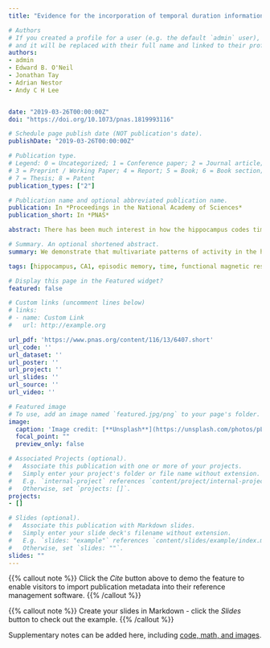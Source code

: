 ```yaml
---
title: "Evidence for the incorporation of temporal duration information in human hippocampal long-term memory sequence representations"

# Authors
# If you created a profile for a user (e.g. the default `admin` user), write the username (folder name) here
# and it will be replaced with their full name and linked to their profile.
authors:
- admin
- Edward B. O'Neil
- Jonathan Tay
- Adrian Nestor
- Andy C H Lee


date: "2019-03-26T00:00:00Z"
doi: "https://doi.org/10.1073/pnas.1819993116"

# Schedule page publish date (NOT publication's date).
publishDate: "2019-03-26T00:00:00Z"

# Publication type.
# Legend: 0 = Uncategorized; 1 = Conference paper; 2 = Journal article;
# 3 = Preprint / Working Paper; 4 = Report; 5 = Book; 6 = Book section;
# 7 = Thesis; 8 = Patent
publication_types: ["2"]

# Publication name and optional abbreviated publication name.
publication: In *Proceedings in the National Academy of Sciences*
publication_short: In *PNAS*

abstract: There has been much interest in how the hippocampus codes time in support of episodic memory. Notably, while rodent hippocampal neurons, including populations in subfield CA1, have been shown to represent the passage of time in the order of seconds between events, there is limited support for a similar mechanism in humans. Specifically, there is no clear evidence that human hippocampal activity during long-term memory processing is sensitive to temporal duration information that spans seconds. To address this gap, we asked participants to first learn short event sequences that varied in image content and interval durations. During fMRI, participants then completed a recognition memory task, as well as a recall phase in which they were required to mentally replay each sequence in as much detail as possible. We found that individual sequences could be classified using activity patterns in the anterior hippocampus during recognition memory. Critically, successful classification was dependent on the conjunction of event content and temporal structure information (with unsuccessful classification of image content or interval duration alone), and further analyses suggested that the most informative voxels resided in the anterior CA1. Additionally, a classifier trained on anterior CA1 recognition data could successfully identify individual sequences from the mental replay data, suggesting that similar activity patterns supported participants’ recognition and recall memory. Our findings complement recent rodent hippocampal research, and provide evidence that long-term sequence memory representations in the human hippocampus can reflect duration information in the order of seconds.

# Summary. An optional shortened abstract.
summary: We demonstrate that multivariate patterns of activity in the human hippocampus during the recognition and cued mental replay of long-term sequence memories contain temporal structure information in the order of seconds. By using an experimental paradigm that required participants to remember the durations of empty intervals between visually presented scene images, our study provides evidence that the human hippocampus can represent elapsed time within a sequence of events in conjunction with other forms of information, such as event content. Our findings complement rodent studies that have shown that hippocampal neurons fire at specific times during the empty delay between two events and suggest a common hippocampal neural mechanism for representing temporal information in the service of episodic memory.

tags: [hippocampus, CA1, episodic memory, time, functional magnetic resonance imaging]

# Display this page in the Featured widget?
featured: false

# Custom links (uncomment lines below)
# links:
# - name: Custom Link
#   url: http://example.org

url_pdf: 'https://www.pnas.org/content/116/13/6407.short'
url_code: ''
url_dataset: ''
url_poster: ''
url_project: ''
url_slides: ''
url_source: ''
url_video: ''

# Featured image
# To use, add an image named `featured.jpg/png` to your page's folder.
image:
  caption: 'Image credit: [**Unsplash**](https://unsplash.com/photos/pLCdAaMFLTE)'
  focal_point: ""
  preview_only: false

# Associated Projects (optional).
#   Associate this publication with one or more of your projects.
#   Simply enter your project's folder or file name without extension.
#   E.g. `internal-project` references `content/project/internal-project/index.md`.
#   Otherwise, set `projects: []`.
projects:
- []

# Slides (optional).
#   Associate this publication with Markdown slides.
#   Simply enter your slide deck's filename without extension.
#   E.g. `slides: "example"` references `content/slides/example/index.md`.
#   Otherwise, set `slides: ""`.
slides: ""
---
```


{{% callout note %}}
Click the *Cite* button above to demo the feature to enable visitors to import publication metadata into their reference management software.
{{% /callout %}}

{{% callout note %}}
Create your slides in Markdown - click the *Slides* button to check out the example.
{{% /callout %}}

Supplementary notes can be added here, including [code, math, and images](https://wowchemy.com/docs/writing-markdown-latex/).
